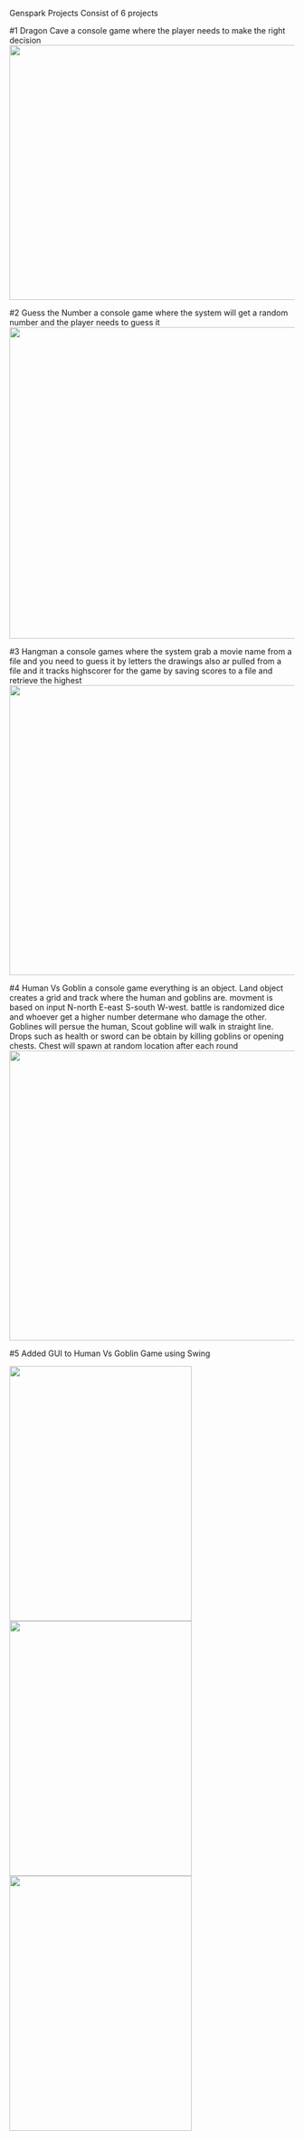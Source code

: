 Genspark Projects Consist of 6 projects 

#1 Dragon Cave a console game where the player needs to make the right decision 
<img src="https://user-images.githubusercontent.com/70487686/172669044-dc16b140-5f2f-4671-b159-cb13fac7ce68.png" width="600" height="450">

#2 Guess the Number a console game where the system will get a random number and the player needs to guess it 
<img src="https://user-images.githubusercontent.com/70487686/172669445-0b1324c2-65d3-4d81-8f2e-59050ae8409b.png" width="600" height="550">

#3 Hangman a console games where the system grab a movie name from a file and you need to guess it by letters the drawings also ar pulled from a file and it tracks highscorer for the game by saving scores to a file and retrieve the highest 
<img src="https://user-images.githubusercontent.com/70487686/172669833-46607637-8713-47d7-b478-6b3819aac85a.png" width="600" height="512">

#4 Human Vs Goblin a console game everything is an object. Land object creates a grid and track where the human and goblins are. movment is based on input N-north E-east S-south W-west. battle is randomized dice and whoever get a higher number determane who damage the other. Goblines will persue the human, Scout gobline will walk in straight line. Drops such as health or sword can be obtain by killing goblins or opening chests. Chest will spawn at random location after each round 
<img src="https://user-images.githubusercontent.com/70487686/172670305-a11d3d80-9268-49a3-96c7-0a9227e4943c.png" width="600" height="512">

#5 Added GUI to Human Vs Goblin Game using Swing 

<img src="https://user-images.githubusercontent.com/70487686/172667569-c13d9ccf-dc5e-49b4-9c46-c0389e96eb02.png" width="322" height="450"><img src="https://user-images.githubusercontent.com/70487686/172667852-4a045e00-4b1a-4695-ad4b-210d257bd88f.png" width="322" height="450"><img src="https://user-images.githubusercontent.com/70487686/172668093-e0b57fa9-601e-4f81-b34c-5cb0d56bacd7.png" width="322" height="450">



